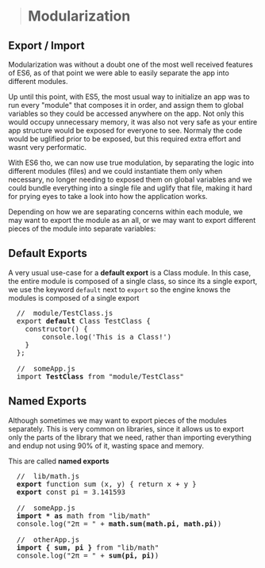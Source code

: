 > # Modularization

## Export / Import
Modularization was without a doubt one of the most well received features of ES6, as of that point we were able to easily separate the app into different modules.

Up until this point, with ES5, the most usual way to initialize an app was to run every "module" that composes it in order, and assign them to global variables so they could be accessed anywhere on the app. Not only this would occupy unnecessary memory, it was also not very safe as your entire app structure would be exposed for everyone to see. Normaly the code would be uglified prior to be exposed, but this required extra effort and wasnt very performatic.

With ES6 tho, we can now use true modulation, by separating the logic into different modules (files) and we could instantiate them only when necessary, no longer needing to exposed them on global variables and we could bundle everything into a single file and uglify that file, making it hard for prying eyes to take a look into how the application works.

Depending on how we are separating concerns within each module, we may want to export the module as an all, or we may want to export different pieces of the module into separate variables:

## Default Exports
A very usual use-case for a **default export** is a Class module. In this case, the entire module is composed of a single class, so since its a single export, we use the keyword `default` next to `export` so the engine knows the modules is composed of a single export

<pre>
  //  module/TestClass.js
  export <b>default</b> Class TestClass {
    constructor() {
        console.log('This is a Class!')
    }
  };
  
  //  someApp.js
  import <b>TestClass</b> from "module/TestClass"
</pre>

## Named Exports
Although sometimes we may want to export pieces of the modules separately. This is very common on libraries, since it allows us to export only the parts of the library that we need, rather than importing everything and endup not using 90% of it, wasting space and memory.

This are called **named exports**

<pre>
  //  lib/math.js
  <b>export</b> function sum (x, y) { return x + y }
  <b>export</b> const pi = 3.141593
  
  //  someApp.js
  <b>import * as</b> math from "lib/math"
  console.log("2π = " + <b>math.sum(math.pi, math.pi)</b>)

  //  otherApp.js
  <b>import { sum, pi }</b> from "lib/math"
  console.log("2π = " + <b>sum(pi, pi)</b>)
</pre>
